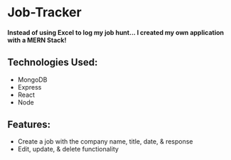 # Job-Tracker

#### Instead of using Excel to log my job hunt... I created my own application with a MERN Stack! 

## Technologies Used:

* MongoDB
* Express
* React
* Node



## Features:
* Create a job with the company name, title, date, & response
* Edit, update, & delete functionality
